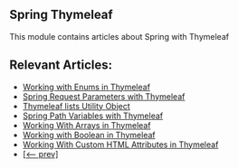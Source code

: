## Spring Thymeleaf 

This module contains articles about Spring with Thymeleaf

## Relevant Articles:

- [Working with Enums in Thymeleaf](https://www.baeldung.com/thymeleaf-enums)
- [Spring Request Parameters with Thymeleaf](https://www.baeldung.com/spring-thymeleaf-request-parameters)
- [Thymeleaf lists Utility Object](https://www.baeldung.com/thymeleaf-lists-utility)
- [Spring Path Variables with Thymeleaf](https://www.baeldung.com/spring-thymeleaf-path-variables)
- [Working With Arrays in Thymeleaf](https://www.baeldung.com/thymeleaf-arrays)
- [Working with Boolean in Thymeleaf](https://www.baeldung.com/thymeleaf-boolean)
- [Working With Custom HTML Attributes in Thymeleaf](https://www.baeldung.com/thymeleaf-custom-html-attributes)
- [[<-- prev]](/spring-thymeleaf)

